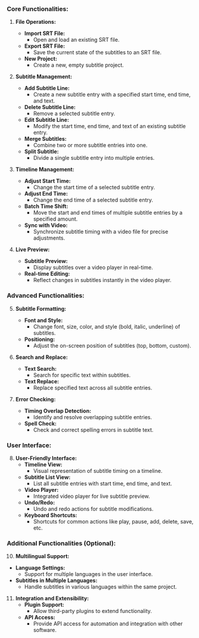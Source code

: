 ### Core Functionalities:

1. **File Operations:**
   - **Import SRT File:**
     - Open and load an existing SRT file.
   - **Export SRT File:**
     - Save the current state of the subtitles to an SRT file.
   - **New Project:**
     - Create a new, empty subtitle project.

2. **Subtitle Management:**
   - **Add Subtitle Line:**
     - Create a new subtitle entry with a specified start time, end time, and text.
   - **Delete Subtitle Line:**
     - Remove a selected subtitle entry.
   - **Edit Subtitle Line:**
     - Modify the start time, end time, and text of an existing subtitle entry.
   - **Merge Subtitles:**
     - Combine two or more subtitle entries into one.
   - **Split Subtitle:**
     - Divide a single subtitle entry into multiple entries.

3. **Timeline Management:**
   - **Adjust Start Time:**
     - Change the start time of a selected subtitle entry.
   - **Adjust End Time:**
     - Change the end time of a selected subtitle entry.
   - **Batch Time Shift:**
     - Move the start and end times of multiple subtitle entries by a specified amount.
   - **Sync with Video:**
     - Synchronize subtitle timing with a video file for precise adjustments.

4. **Live Preview:**
   - **Subtitle Preview:**
     - Display subtitles over a video player in real-time.
   - **Real-time Editing:**
     - Reflect changes in subtitles instantly in the video player.

### Advanced Functionalities:

5. **Subtitle Formatting:**
   - **Font and Style:**
     - Change font, size, color, and style (bold, italic, underline) of subtitles.
   - **Positioning:**
     - Adjust the on-screen position of subtitles (top, bottom, custom).

6. **Search and Replace:**
   - **Text Search:**
     - Search for specific text within subtitles.
   - **Text Replace:**
     - Replace specified text across all subtitle entries.

7. **Error Checking:**
   - **Timing Overlap Detection:**
     - Identify and resolve overlapping subtitle entries.
   - **Spell Check:**
     - Check and correct spelling errors in subtitle text.

### User Interface:

8. **User-Friendly Interface:**
   - **Timeline View:**
     - Visual representation of subtitle timing on a timeline.
   - **Subtitle List View:**
     - List all subtitle entries with start time, end time, and text.
   - **Video Player:**
     - Integrated video player for live subtitle preview.
   - **Undo/Redo:**
     - Undo and redo actions for subtitle modifications.
   - **Keyboard Shortcuts:**
     - Shortcuts for common actions like play, pause, add, delete, save, etc.

### Additional Functionalities (Optional):

10. **Multilingual Support:**
   - **Language Settings:**
     - Support for multiple languages in the user interface.
   - **Subtitles in Multiple Languages:**
     - Handle subtitles in various languages within the same project.

11. **Integration and Extensibility:**
    - **Plugin Support:**
      - Allow third-party plugins to extend functionality.
    - **API Access:**
      - Provide API access for automation and integration with other software.


